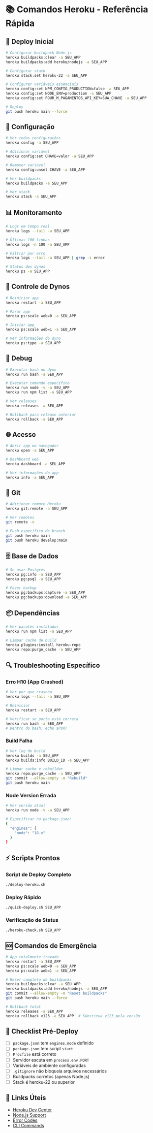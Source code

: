 # 📚 Comandos Heroku - Referência Rápida

## 🚀 Deploy Inicial

```bash
# Configurar buildpack Node.js
heroku buildpacks:clear -a SEU_APP
heroku buildpacks:add heroku/nodejs -a SEU_APP

# Configurar stack
heroku stack:set heroku-22 -a SEU_APP

# Configurar variáveis essenciais
heroku config:set NPM_CONFIG_PRODUCTION=false -a SEU_APP
heroku config:set NODE_ENV=production -a SEU_APP
heroku config:set FOUR_M_PAGAMENTOS_API_KEY=SUA_CHAVE -a SEU_APP

# Deploy
git push heroku main --force
```

## 🔧 Configuração

```bash
# Ver todas configurações
heroku config -a SEU_APP

# Adicionar variável
heroku config:set CHAVE=valor -a SEU_APP

# Remover variável
heroku config:unset CHAVE -a SEU_APP

# Ver buildpacks
heroku buildpacks -a SEU_APP

# Ver stack
heroku stack -a SEU_APP
```

## 📊 Monitoramento

```bash
# Logs em tempo real
heroku logs --tail -a SEU_APP

# Últimas 100 linhas
heroku logs -n 100 -a SEU_APP

# Filtrar por erro
heroku logs --tail -a SEU_APP | grep -i error

# Status dos dynos
heroku ps -a SEU_APP
```

## 🔄 Controle de Dynos

```bash
# Reiniciar app
heroku restart -a SEU_APP

# Parar app
heroku ps:scale web=0 -a SEU_APP

# Iniciar app
heroku ps:scale web=1 -a SEU_APP

# Ver informações do dyno
heroku ps:type -a SEU_APP
```

## 🐛 Debug

```bash
# Executar bash no dyno
heroku run bash -a SEU_APP

# Executar comando específico
heroku run node -v -a SEU_APP
heroku run npm list -a SEU_APP

# Ver releases
heroku releases -a SEU_APP

# Rollback para release anterior
heroku rollback -a SEU_APP
```

## 🌐 Acesso

```bash
# Abrir app no navegador
heroku open -a SEU_APP

# Dashboard web
heroku dashboard -a SEU_APP

# Ver informações do app
heroku info -a SEU_APP
```

## 🔗 Git

```bash
# Adicionar remote Heroku
heroku git:remote -a SEU_APP

# Ver remotes
git remote -v

# Push específico de branch
git push heroku main
git push heroku develop:main
```

## 🗄️ Base de Dados

```bash
# Se usar Postgres
heroku pg:info -a SEU_APP
heroku pg:psql -a SEU_APP

# Fazer backup
heroku pg:backups:capture -a SEU_APP
heroku pg:backups:download -a SEU_APP
```

## 📦 Dependências

```bash
# Ver pacotes instalados
heroku run npm list -a SEU_APP

# Limpar cache de build
heroku plugins:install heroku-repo
heroku repo:purge_cache -a SEU_APP
```

## 🔍 Troubleshooting Específico

### Erro H10 (App Crashed)
```bash
# Ver por que crashou
heroku logs --tail -a SEU_APP

# Reiniciar
heroku restart -a SEU_APP

# Verificar se porta está correta
heroku run bash -a SEU_APP
# Dentro do bash: echo $PORT
```

### Build Falha
```bash
# Ver log de build
heroku builds -a SEU_APP
heroku builds:info BUILD_ID -a SEU_APP

# Limpar cache e rebuildar
heroku repo:purge_cache -a SEU_APP
git commit --allow-empty -m "Rebuild"
git push heroku main
```

### Node Version Errada
```bash
# Ver versão atual
heroku run node -v -a SEU_APP

# Especificar no package.json:
{
  "engines": {
    "node": "18.x"
  }
}
```

## ⚡ Scripts Prontos

### Script de Deploy Completo
```bash
./deploy-heroku.sh
```

### Deploy Rápido
```bash
./quick-deploy.sh SEU_APP
```

### Verificação de Status
```bash
./heroku-check.sh SEU_APP
```

## 🆘 Comandos de Emergência

```bash
# App totalmente travado
heroku restart -a SEU_APP
heroku ps:scale web=0 -a SEU_APP
heroku ps:scale web=1 -a SEU_APP

# Reset completo de buildpacks
heroku buildpacks:clear -a SEU_APP
heroku buildpacks:add heroku/nodejs -a SEU_APP
git commit --allow-empty -m "Reset buildpacks"
git push heroku main --force

# Rollback total
heroku releases -a SEU_APP
heroku rollback v123 -a SEU_APP  # Substitua v123 pela versão
```

## 📝 Checklist Pré-Deploy

- [ ] `package.json` tem `engines.node` definido
- [ ] `package.json` tem script `start`
- [ ] `Procfile` está correto
- [ ] Servidor escuta em `process.env.PORT`
- [ ] Variáveis de ambiente configuradas
- [ ] `.gitignore` não bloqueia arquivos necessários
- [ ] Buildpacks corretos (apenas Node.js)
- [ ] Stack é heroku-22 ou superior

## 🔗 Links Úteis

- [Heroku Dev Center](https://devcenter.heroku.com/)
- [Node.js Support](https://devcenter.heroku.com/articles/nodejs-support)
- [Error Codes](https://devcenter.heroku.com/articles/error-codes)
- [CLI Commands](https://devcenter.heroku.com/articles/heroku-cli-commands)
